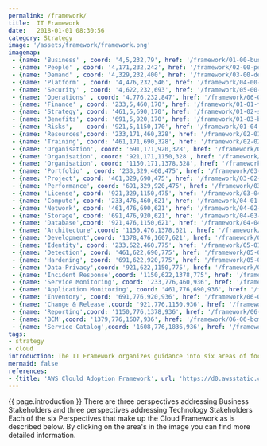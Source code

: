 ```yaml
---
permalink: /framework/
title:  IT Framework
date:   2018-01-01 08:30:56
category: Strategy
image: '/assets/framework/framework.png'
imagemap:
 - {name: 'Business' , coord: '4,5,232,79', href: '/framework/01-00-business' }
 - {name: 'People' , coord: '4,171,232,242', href: '/framework/02-00-people' }
 - {name: 'Demand' , coord: '4,329,232,400', href: '/framework/03-00-demand' }
 - {name: 'Platform' , coord: '4,476,232,546', href: '/framework/04-00-platform' }
 - {name: 'Security' , coord: '4,622,232,693', href: '/framework/05-00-security' }
 - {name: 'Operations' , coord: '4,776,232,847', href: '/framework/06-00-operations' }
 - {name: 'Finance' , coord: '233,5,460,170', href: '/framework/01-01-finance' }
 - {name: 'Strategy', coord: '461,5,690,170', href: '/framework/01-02-strategy'}
 - {name: 'Benefits', coord: '691,5,920,170', href: '/framework/01-03-benefit'}
 - {name: 'Risks',    coord: '921,5,1150,170', href: '/framework/01-04-risk'}
 - {name: 'Resources',coord: '233,171,460,328', href: '/framework/02-01-resourcing' }
 - {name: 'Training', coord: '461,171,690,328', href: '/framework/02-02-training'}
 - {name: 'Organisation', coord: '691,171,920,328', href: '/framework/02-03-organisation'}
 - {name: 'Organisation', coord: '921,171,1150,328', href: '/framework/02-04-incentive'}
 - {name: 'Organisation', coord: '1150,171,1378,328', href: '/framework/02-05-career'}
 - {name: 'Portfolio' , coord: '233,329,460,475', href: '/framework/03-01-portfolio' }
 - {name: 'Project', coord: '461,329,690,475', href: '/framework/03-02-project'}
 - {name: 'Performance', coord: '691,329,920,475', href: '/framework/03-03-performance'}
 - {name: 'License', coord: '921,329,1150,475', href: '/framework/03-04-license'}
 - {name: 'Compute', coord: '233,476,460,621', href: '/framework/04-01-compute' }
 - {name: 'Network', coord: '461,476,690,621', href: '/framework/04-02-network'}
 - {name: 'Storage', coord: '691,476,920,621', href: '/framework/04-03-storage'}
 - {name: 'Database',coord: '921,476,1150,621', href: '/framework/04-04-database'}
 - {name: 'Architecture',coord: '1150,476,1378,621', href: '/framework/04-05-architecture'}
 - {name: 'Development',coord: '1378,476,1607,621', href: '/framework/04-06-development'}
 - {name: 'Identity', coord: '233,622,460,775', href: '/framework/05-01-identity' }
 - {name: 'Detection', coord: '461,622,690,775', href: '/framework/05-02-detection'}
 - {name: 'Hardening', coord: '691,622,920,775', href: '/framework/05-03-hardening'}
 - {name: 'Data-Privacy',coord: '921,622,1150,775', href: '/framework/05-04-data-privacy'}
 - {name: 'Incident Response',coord: '1150,622,1378,775', href: '/framework/05-05-incident-response'}
 - {name: 'Service Monitoring', coord: '233,776,460,936', href: '/framework/06-01-service-monitoring' }
 - {name: 'Application Monitoring', coord: '461,776,690,936', href: '/framework/06-02-application-monitoring'}
 - {name: 'Inventory', coord: '691,776,920,936', href: '/framework/06-03-inventory'}
 - {name: 'Change & Release',coord: '921,776,1150,936', href: '/framework/06-04-change-release'}
 - {name: 'Reporting',coord: '1150,776,1378,936', href: '/framework/06-05-reporting'}
 - {name: 'BCM',coord: '1379,776,1607,936', href: '/framework/06-06-bcm'}
 - {name: 'Service Catalog',coord: '1608,776,1836,936', href: '/framework/06-07-service-catalog'}
tags:
- strategy
- cloud
introduction: The IT Framework organizes guidance into six areas of focus, which span the entire organization. We describe these areas of focus as Perspectives. Perspectives each encompass distinct responsibilities owned or managed by functionally related stakeholders. 
mermaid: false
references: 
- {title: 'AWS Clould Adoption Framework', url: 'https://d0.awsstatic.com/whitepapers/aws_cloud_adoption_framework.pdf'}
---
```

{{ page.introduction }} There are three perspectives addressing Business Stakeholders and three perspectives addressing Technology Stakeholders
Each of the six Perspectives that make up the Cloud Framework as is described below. By clicking on the area's in the image  you can find more detailed information.
